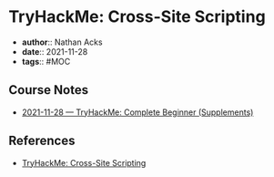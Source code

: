 # TryHackMe: Cross-Site Scripting

* **author**:: Nathan Acks
* **date**:: 2021-11-28
* **tags**:: #MOC

## Course Notes

* [2021-11-28 — TryHackMe: Complete Beginner (Supplements)](../log/2021-11-28-tryhackme-complete-beginner-supplements.md)

## References

* [TryHackMe: Cross-Site Scripting](https://tryhackme.com/room/xss)
